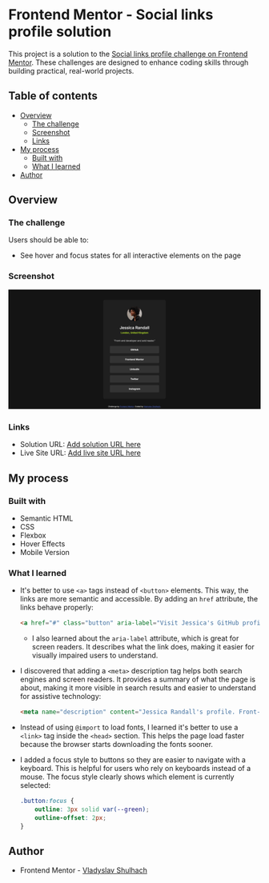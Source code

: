 # Frontend Mentor - Social links profile solution

This project is a solution to the [Social links profile challenge on Frontend Mentor](https://www.frontendmentor.io/challenges/social-links-profile-UG32l9m6dQ). These challenges are designed to enhance coding skills through building practical, real-world projects.

## Table of contents

- [Overview](#overview)
  - [The challenge](#the-challenge)
  - [Screenshot](#screenshot)
  - [Links](#links)
- [My process](#my-process)
  - [Built with](#built-with)
  - [What I learned](#what-i-learned)
- [Author](#author)

## Overview

### The challenge

Users should be able to:

- See hover and focus states for all interactive elements on the page

### Screenshot

![Screenshot of the project](./preview.png)

### Links

- Solution URL: [Add solution URL here](https://your-solution-url.com)
- Live Site URL: [Add live site URL here](https://your-live-site-url.com)

## My process

### Built with

- Semantic HTML
- CSS
- Flexbox
- Hover Effects
- Mobile Version


### What I learned

- It's better to use `<a>` tags instead of `<button>` elements. This way, the links are more semantic and accessible. By adding an `href` attribute, the links behave properly:
     ```html
     <a href="#" class="button" aria-label="Visit Jessica's GitHub profile">GitHub</a>
     ```
   - I also learned about the `aria-label` attribute, which is great for screen readers. It describes what the link does, making it easier for visually impaired users to understand.

- I discovered that adding a `<meta>` description tag helps both search engines and screen readers. It provides a summary of what the page is about, making it more visible in search results and easier to understand for assistive technology:
     ```html
     <meta name="description" content="Jessica Randall's profile. Front-end developer and avid reader based in London, United Kingdom. Links to GitHub, Frontend Mentor, LinkedIn, Twitter, and Instagram profiles.">
     ```

- Instead of using `@import` to load fonts, I learned it's better to use a `<link>` tag inside the `<head>` section. This helps the page load faster because the browser starts downloading the fonts sooner.

- I added a focus style to buttons so they are easier to navigate with a keyboard. This is helpful for users who rely on keyboards instead of a mouse. The focus style clearly shows which element is currently selected:
     ```css
     .button:focus {
         outline: 3px solid var(--green);
         outline-offset: 2px;
     }
     ```

## Author

- Frontend Mentor - [Vladyslav Shulhach](https://www.frontendmentor.io/profile/Vladyslav-Shulhach)
